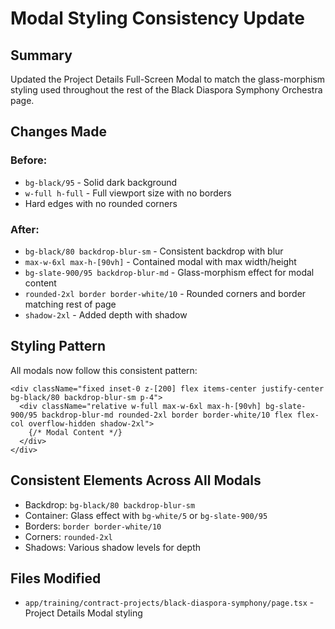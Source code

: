 # Modal Styling Consistency Update

## Summary
Updated the Project Details Full-Screen Modal to match the glass-morphism styling used throughout the rest of the Black Diaspora Symphony Orchestra page.

## Changes Made

### Before:
- `bg-black/95` - Solid dark background
- `w-full h-full` - Full viewport size with no borders
- Hard edges with no rounded corners

### After:
- `bg-black/80 backdrop-blur-sm` - Consistent backdrop with blur
- `max-w-6xl max-h-[90vh]` - Contained modal with max width/height
- `bg-slate-900/95 backdrop-blur-md` - Glass-morphism effect for modal content
- `rounded-2xl border border-white/10` - Rounded corners and border matching rest of page
- `shadow-2xl` - Added depth with shadow

## Styling Pattern
All modals now follow this consistent pattern:
```tsx
<div className="fixed inset-0 z-[200] flex items-center justify-center bg-black/80 backdrop-blur-sm p-4">
  <div className="relative w-full max-w-6xl max-h-[90vh] bg-slate-900/95 backdrop-blur-md rounded-2xl border border-white/10 flex flex-col overflow-hidden shadow-2xl">
    {/* Modal Content */}
  </div>
</div>
```

## Consistent Elements Across All Modals
- Backdrop: `bg-black/80 backdrop-blur-sm`
- Container: Glass effect with `bg-white/5` or `bg-slate-900/95`
- Borders: `border border-white/10`
- Corners: `rounded-2xl`
- Shadows: Various shadow levels for depth

## Files Modified
- `app/training/contract-projects/black-diaspora-symphony/page.tsx` - Project Details Modal styling

